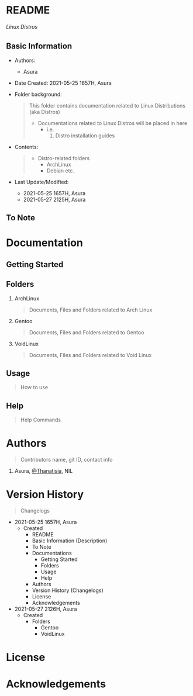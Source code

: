 # README

<h6> Linux Distros </h6>

## Basic Information

* Authors: 

  * Asura

* Date Created: 2021-05-25 1657H, Asura

* Folder background:

  > This folder contains documentation related to Linux Distributions (aka Distros)
  >
  > - Documentations related to Linux Distros will be placed in here
  >   - i.e. 
  >     1. Distro installation guides

* Contents:

  > * Distro-related folders 
  >   * ArchLinux
  >   * Debian etc.

* Last Update/Modified:

  * 2021-05-25 1657H, Asura
  * 2021-05-27 2125H, Asura


## To Note



# Documentation

## Getting Started



## Folders

1. ArchLinux

   > Documents, Files and Folders related to Arch Linux

2. Gentoo

   > Documents, Files and Folders related to Gentoo

3. VoidLinux

   > Documents, Files and Folders related to Void Linux


## Usage

> How to use



## Help

> Help Commands



# Authors

> Contributors name, git ID, contact info

1. Asura, <a href="https://github.com/Thanatisia">@Thanatisia</a>, NIL

# Version History

>  Changelogs

* 2021-05-25 1657H, Asura
  * Created 
    * README
    * Basic Information (Description)
    * To Note
    * Documentations
      * Getting Started
      * Folders
      * Usage
      * Help
    * Authors
    * Version History (Changelogs)
    * License
    * Acknowledgements
* 2021-05-27 2126H, Asura
  * Created
  	* Folders
		* Gentoo
		* VoidLinux


# License



# Acknowledgements

